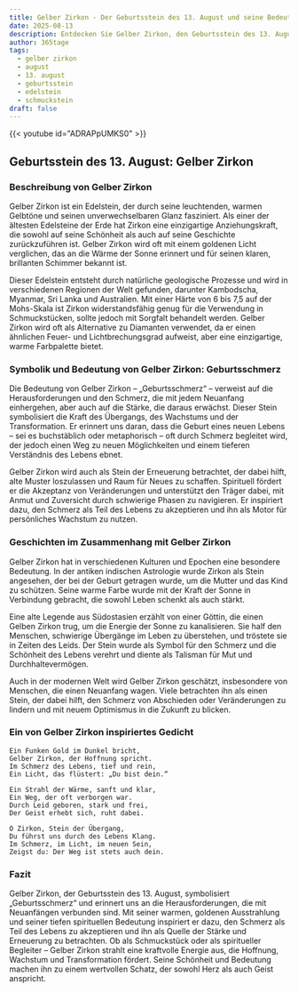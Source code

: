 ```yaml
---
title: Gelber Zirkon - Der Geburtsstein des 13. August und seine Bedeutung
date: 2025-08-13
description: Entdecken Sie Gelber Zirkon, den Geburtsstein des 13. August, der Geburtsschmerz symbolisiert. Seine Symbolik und Geschichte werden Sie inspirieren.
author: 365tage
tags:
  - gelber zirkon
  - august
  - 13. august
  - geburtsstein
  - edelstein
  - schmuckstein
draft: false
---
```


{{< youtube id="ADRAPpUMKS0" >}}

## Geburtsstein des 13. August: Gelber Zirkon

### Beschreibung von Gelber Zirkon

Gelber Zirkon ist ein Edelstein, der durch seine leuchtenden, warmen Gelbtöne und seinen unverwechselbaren Glanz fasziniert. Als einer der ältesten Edelsteine der Erde hat Zirkon eine einzigartige Anziehungskraft, die sowohl auf seine Schönheit als auch auf seine Geschichte zurückzuführen ist. Gelber Zirkon wird oft mit einem goldenen Licht verglichen, das an die Wärme der Sonne erinnert und für seinen klaren, brillanten Schimmer bekannt ist.

Dieser Edelstein entsteht durch natürliche geologische Prozesse und wird in verschiedenen Regionen der Welt gefunden, darunter Kambodscha, Myanmar, Sri Lanka und Australien. Mit einer Härte von 6 bis 7,5 auf der Mohs-Skala ist Zirkon widerstandsfähig genug für die Verwendung in Schmuckstücken, sollte jedoch mit Sorgfalt behandelt werden. Gelber Zirkon wird oft als Alternative zu Diamanten verwendet, da er einen ähnlichen Feuer- und Lichtbrechungsgrad aufweist, aber eine einzigartige, warme Farbpalette bietet.

### Symbolik und Bedeutung von Gelber Zirkon: Geburtsschmerz

Die Bedeutung von Gelber Zirkon – „Geburtsschmerz“ – verweist auf die Herausforderungen und den Schmerz, die mit jedem Neuanfang einhergehen, aber auch auf die Stärke, die daraus erwächst. Dieser Stein symbolisiert die Kraft des Übergangs, des Wachstums und der Transformation. Er erinnert uns daran, dass die Geburt eines neuen Lebens – sei es buchstäblich oder metaphorisch – oft durch Schmerz begleitet wird, der jedoch einen Weg zu neuen Möglichkeiten und einem tieferen Verständnis des Lebens ebnet.

Gelber Zirkon wird auch als Stein der Erneuerung betrachtet, der dabei hilft, alte Muster loszulassen und Raum für Neues zu schaffen. Spirituell fördert er die Akzeptanz von Veränderungen und unterstützt den Träger dabei, mit Anmut und Zuversicht durch schwierige Phasen zu navigieren. Er inspiriert dazu, den Schmerz als Teil des Lebens zu akzeptieren und ihn als Motor für persönliches Wachstum zu nutzen.

### Geschichten im Zusammenhang mit Gelber Zirkon

Gelber Zirkon hat in verschiedenen Kulturen und Epochen eine besondere Bedeutung. In der antiken indischen Astrologie wurde Zirkon als Stein angesehen, der bei der Geburt getragen wurde, um die Mutter und das Kind zu schützen. Seine warme Farbe wurde mit der Kraft der Sonne in Verbindung gebracht, die sowohl Leben schenkt als auch stärkt.

Eine alte Legende aus Südostasien erzählt von einer Göttin, die einen Gelben Zirkon trug, um die Energie der Sonne zu kanalisieren. Sie half den Menschen, schwierige Übergänge im Leben zu überstehen, und tröstete sie in Zeiten des Leids. Der Stein wurde als Symbol für den Schmerz und die Schönheit des Lebens verehrt und diente als Talisman für Mut und Durchhaltevermögen.

Auch in der modernen Welt wird Gelber Zirkon geschätzt, insbesondere von Menschen, die einen Neuanfang wagen. Viele betrachten ihn als einen Stein, der dabei hilft, den Schmerz von Abschieden oder Veränderungen zu lindern und mit neuem Optimismus in die Zukunft zu blicken.

### Ein von Gelber Zirkon inspiriertes Gedicht

```
Ein Funken Gold im Dunkel bricht,  
Gelber Zirkon, der Hoffnung spricht.  
Im Schmerz des Lebens, tief und rein,  
Ein Licht, das flüstert: „Du bist dein.“  

Ein Strahl der Wärme, sanft und klar,  
Ein Weg, der oft verborgen war.  
Durch Leid geboren, stark und frei,  
Der Geist erhebt sich, ruht dabei.  

O Zirkon, Stein der Übergang,  
Du führst uns durch des Lebens Klang.  
Im Schmerz, im Licht, im neuen Sein,  
Zeigst du: Der Weg ist stets auch dein.  
```

### Fazit

Gelber Zirkon, der Geburtsstein des 13. August, symbolisiert „Geburtsschmerz“ und erinnert uns an die Herausforderungen, die mit Neuanfängen verbunden sind. Mit seiner warmen, goldenen Ausstrahlung und seiner tiefen spirituellen Bedeutung inspiriert er dazu, den Schmerz als Teil des Lebens zu akzeptieren und ihn als Quelle der Stärke und Erneuerung zu betrachten. Ob als Schmuckstück oder als spiritueller Begleiter – Gelber Zirkon strahlt eine kraftvolle Energie aus, die Hoffnung, Wachstum und Transformation fördert. Seine Schönheit und Bedeutung machen ihn zu einem wertvollen Schatz, der sowohl Herz als auch Geist anspricht.
